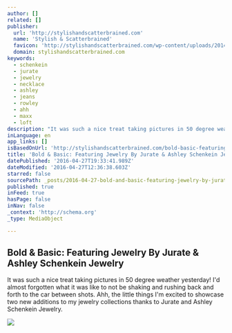 ```yaml
---
author: []
related: []
publisher:
  url: 'http://stylishandscatterbrained.com'
  name: 'Stylish & Scatterbrained'
  favicon: 'http://stylishandscatterbrained.com/wp-content/uploads/2014/06/FAV2.png'
  domain: stylishandscatterbrained.com
keywords:
  - schenkein
  - jurate
  - jewelry
  - necklace
  - ashley
  - jeans
  - rowley
  - ahh
  - maxx
  - loft
description: "It was such a nice treat taking pictures in 50 degree weather yesterday! I'd almost forgotten what it was like to not be shaking and rushing back and forth to the car between shots. Ahh, the little things I'm excited to showcase two new additions to my jewelry collections thanks to Jurate and Ashley Schenkein Jewelry."
inLanguage: en
app_links: []
isBasedOnUrl: 'http://stylishandscatterbrained.com/bold-basic-featuring-jewelry-jurate-ashley-schenkein-jewelry/'
title: 'Bold & Basic: Featuring Jewelry By Jurate & Ashley Schenkein Jewelry'
datePublished: '2016-04-27T19:33:41.989Z'
dateModified: '2016-04-27T12:36:38.603Z'
starred: false
sourcePath: _posts/2016-04-27-bold-and-basic-featuring-jewelry-by-jurate-and-ashley-schenkein.md
published: true
inFeed: true
hasPage: false
inNav: false
_context: 'http://schema.org'
_type: MediaObject

---
```

<article style=""><h1>Bold &amp; Basic: Featuring Jewelry By Jurate &amp; Ashley Schenkein Jewelry</h1><p>It was such a nice treat taking pictures in 50 degree weather yesterday! I'd almost forgotten what it was like to not be shaking and rushing back and forth to the car between shots. Ahh, the little things I'm excited to showcase two new additions to my jewelry collections thanks to Jurate and Ashley Schenkein Jewelry.</p><img src="http://i2.wp.com/stylishandscatterbrained.com/wp-content/uploads/2014/03/Yellowshoes1.png?resize=650%2C996" /></article>